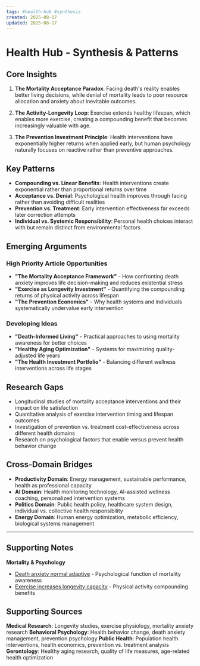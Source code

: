 ```yaml
---
tags: #health-hub #synthesis
created: 2025-08-17
updated: 2025-08-17
---
```


# Health Hub - Synthesis & Patterns

## Core Insights

1. **The Mortality Acceptance Paradox**: Facing death's reality enables better living decisions, while denial of mortality leads to poor resource allocation and anxiety about inevitable outcomes.

2. **The Activity-Longevity Loop**: Exercise extends healthy lifespan, which enables more exercise, creating a compounding benefit that becomes increasingly valuable with age.

3. **The Prevention Investment Principle**: Health interventions have exponentially higher returns when applied early, but human psychology naturally focuses on reactive rather than preventive approaches.

## Key Patterns

- **Compounding vs. Linear Benefits**: Health interventions create exponential rather than proportional returns over time
- **Acceptance vs. Denial**: Psychological health improves through facing rather than avoiding difficult realities
- **Prevention vs. Treatment**: Early intervention effectiveness far exceeds later correction attempts
- **Individual vs. Systemic Responsibility**: Personal health choices interact with but remain distinct from environmental factors

## Emerging Arguments

### High Priority Article Opportunities

- **"The Mortality Acceptance Framework"** - How confronting death anxiety improves life decision-making and reduces existential stress
- **"Exercise as Longevity Investment"** - Quantifying the compounding returns of physical activity across lifespan
- **"The Prevention Economics"** - Why health systems and individuals systematically undervalue early intervention

### Developing Ideas

- **"Death-Informed Living"** - Practical approaches to using mortality awareness for better choices
- **"Healthy Aging Optimization"** - Systems for maximizing quality-adjusted life years
- **"The Health Investment Portfolio"** - Balancing different wellness interventions across life stages

## Research Gaps

- Longitudinal studies of mortality acceptance interventions and their impact on life satisfaction
- Quantitative analysis of exercise intervention timing and lifespan outcomes
- Investigation of prevention vs. treatment cost-effectiveness across different health domains
- Research on psychological factors that enable versus prevent health behavior change

## Cross-Domain Bridges

- **Productivity Domain**: Energy management, sustainable performance, health as professional capacity
- **AI Domain**: Health monitoring technology, AI-assisted wellness coaching, personalized intervention systems
- **Politics Domain**: Public health policy, healthcare system design, individual vs. collective health responsibility
- **Energy Domain**: Human energy optimization, metabolic efficiency, biological systems management

---

## Supporting Notes

**Mortality & Psychology**
- [Death anxiety normal adaptive](health-death-anxiety-adaptive.md) - Psychological function of mortality awareness
- [Exercise increases longevity capacity](health-exercise-longevity-capacity.md) - Physical activity compounding benefits

## Supporting Sources

**Medical Research**: Longevity studies, exercise physiology, mortality anxiety research
**Behavioral Psychology**: Health behavior change, death anxiety management, prevention psychology
**Public Health**: Population health interventions, health economics, prevention vs. treatment analysis
**Gerontology**: Healthy aging research, quality of life measures, age-related health optimization